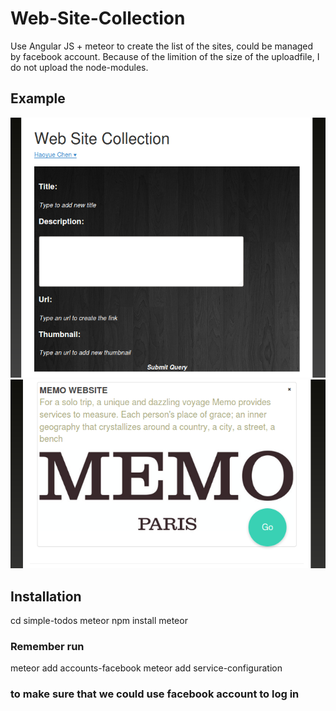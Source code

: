 # Web-Site-Collection

Use Angular JS + meteor to create the list of the sites, could be managed by facebook account.
Because of the limition of the size of the uploadfile, I do not upload the node-modules.

## Example
![alt tag](https://github.com/HaoyueCHEN/Web-Site-Collection-/blob/master/Screenshot%20from%202016-12-18%2022:17:17.png)
![alt tag](https://github.com/HaoyueCHEN/Web-Site-Collection-/blob/master/Screenshot%20from%202016-12-18%2022:19:24.png)


## Installation
cd simple-todos
meteor npm install
meteor

### Remember run 
	
meteor add accounts-facebook
meteor add service-configuration

### to make sure that we could use facebook account to log in

